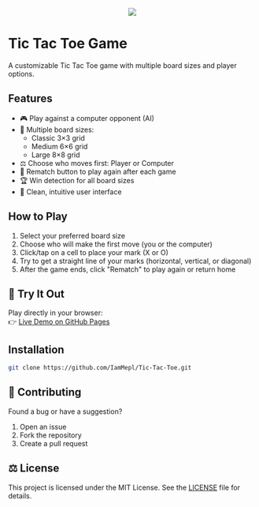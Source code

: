 <p align="center">
<img src="https://github.com/user-attachments/assets/14a97ece-2233-4c84-ab99-f6ec600fe9fb"/>
</p>

# Tic Tac Toe Game

A customizable Tic Tac Toe game with multiple board sizes and player options.

## Features

- 🎮 Play against a computer opponent (AI)
- 📏 Multiple board sizes:
  - Classic 3×3 grid
  - Medium 6×6 grid
  - Large 8×8 grid
- ⚖️ Choose who moves first: Player or Computer
- 🔄 Rematch button to play again after each game
- 🏆 Win detection for all board sizes
- 🎨 Clean, intuitive user interface

## How to Play

1. Select your preferred board size
2. Choose who will make the first move (you or the computer)
3. Click/tap on a cell to place your mark (X or O)
4. Try to get a straight line of your marks (horizontal, vertical, or diagonal)
5. After the game ends, click "Rematch" to play again or return home

## 🚀 Try It Out

Play directly in your browser:  
👉 [Live Demo on GitHub Pages](https://iammepl.github.io/Tic-Tac-Toe/)

## Installation

   ```bash
   git clone https://github.com/IamMepl/Tic-Tac-Toe.git
   ```

## 🤝 Contributing

Found a bug or have a suggestion?  
1. Open an issue
2. Fork the repository
3. Create a pull request

## ⚖️ License

This project is licensed under the MIT License. See the [LICENSE](LICENSE) file for details.
